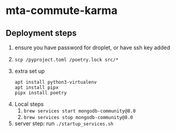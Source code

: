 # mta-commute-karma

## Deployment steps
1. ensure you have password for droplet, or have ssh key added
2.
    ```shell
    scp /pyproject.toml /poetry.lock src/*
    ```
3. extra set up 
   ```shell
   apt install python3-virtualenv
   apt install pipx
   pipx install poetry
    ```
4. Local steps
   1. `brew services start mongodb-community@8.0`
   2. `brew services stop mongodb-community@8.0`
5. server step: run `./startup_services.sh`
